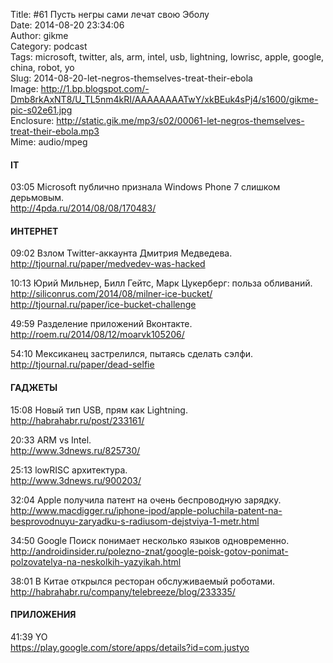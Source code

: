 Title: #61 Пусть негры сами лечат свою Эболу  
Date: 2014-08-20 23:34:06  
Author: gikme  
Category: podcast  
Tags: microsoft, twitter, als, arm, intel, usb, lightning, lowrisc, apple, google, china, robot, yo  
Slug: 2014-08-20-let-negros-themselves-treat-their-ebola  
Image: http://1.bp.blogspot.com/-Dmb8rkAxNT8/U_TL5nm4kRI/AAAAAAAATwY/xkBEuk4sPj4/s1600/gikme-pic-s02e61.jpg  
Enclosure: http://static.gik.me/mp3/s02/00061-let-negros-themselves-treat-their-ebola.mp3  
Mime: audio/mpeg

#### IT

03:05 Microsoft публично признала Windows Phone 7 слишком дерьмовым.  
<http://4pda.ru/2014/08/08/170483/>

#### ИНТЕРНЕТ

09:02 Взлом Twitter-аккаунта Дмитрия Медведева.  
<http://tjournal.ru/paper/medvedev-was-hacked>

10:13 Юрий Мильнер, Билл Гейтс, Марк Цукерберг: польза обливаний.  
<http://siliconrus.com/2014/08/milner-ice-bucket/>  
<http://tjournal.ru/paper/ice-bucket-challenge>

49:59 Разделение приложений Вконтакте.  
<http://roem.ru/2014/08/12/moarvk105206/>

54:10 Мексиканец застрелился, пытаясь сделать сэлфи.  
<http://tjournal.ru/paper/dead-selfie>

#### ГАДЖЕТЫ

15:08 Новый тип USB, прям как Lightning.  
<http://habrahabr.ru/post/233161/>

20:33 ARM vs Intel.  
<http://www.3dnews.ru/825730/>

25:13 lowRISC архитектура.  
<http://www.3dnews.ru/900203/>

32:04 Apple получила патент на очень беспроводную зарядку.  
<http://www.macdigger.ru/iphone-ipod/apple-poluchila-patent-na-besprovodnuyu-zaryadku-s-radiusom-dejstviya-1-metr.html>

34:50 Google Поиск понимает несколько языков одновременно.  
<http://androidinsider.ru/polezno-znat/google-poisk-gotov-ponimat-polzovatelya-na-neskolkih-yazyikah.html>

38:01 В Китае открылся ресторан обслуживаемый роботами.  
<http://habrahabr.ru/company/telebreeze/blog/233335/>

#### ПРИЛОЖЕНИЯ

41:39 YO  
<https://play.google.com/store/apps/details?id=com.justyo>

